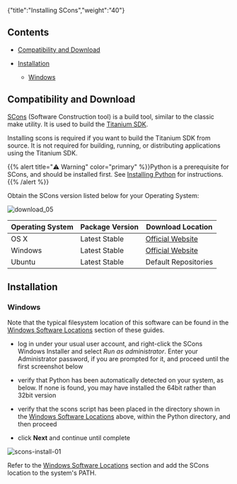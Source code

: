 {"title":"Installing SCons","weight":"40"}

## Contents

* [Compatibility and Download](#compatibility-and-download)

* [Installation](#installation)

    * [Windows](#windows)

## Compatibility and Download

[SCons](http://en.wikipedia.org/wiki/SCons) (Software Construction tool) is a build tool, similar to the classic make utility. It is used to build the [Titanium SDK](https://github.com/appcelerator/titanium_mobile).

Installing scons is required if you want to build the Titanium SDK from source. It is not required for building, running, or distributing applications using the Titanium SDK.

{{% alert title="⚠️ Warning" color="primary" %}}Python is a prerequisite for SCons, and should be installed first. See [Installing Python](/docs/appc/Titanium_SDK/Titanium_SDK_Getting_Started/Installation_and_Configuration/Installing_Titanium_Advanced_Tools/Installing_Python/) for instructions.{{% /alert %}}

Obtain the SCons version listed below for your Operating System:

![download_05](/Images/appc/download/attachments/29004836/download_05.png)

| Operating System | Package Version | Download Location |
| --- | --- | --- |
| OS X | Latest Stable | [Official Website](http://scons.org/pages/download.html) |
| Windows | Latest Stable | [Official Website](http://scons.org/pages/download.html) |
| Ubuntu | Latest Stable | Default Repositories |

## Installation

### Windows

Note that the typical filesystem location of this software can be found in the [Windows Software Locations](/docs/appc/Titanium_SDK/Titanium_SDK_Getting_Started/Installation_and_Configuration/Software_Locations_and_Environment_Variables/#windows-software-locations) section of these guides.

* log in under your usual user account, and right-click the SCons Windows Installer and select _Run as administrator_. Enter your Administrator password, if you are prompted for it, and proceed until the first screenshot below

* verify that Python has been automatically detected on your system, as below. If none is found, you may have installed the 64bit rather than 32bit version

* verify that the scons script has been placed in the directory shown in the [Windows Software Locations](/docs/appc/Titanium_SDK/Titanium_SDK_Getting_Started/Installation_and_Configuration/Software_Locations_and_Environment_Variables/#windows-software-locations) above, within the Python directory, and then proceed

* click **Next** and continue until complete

![scons-install-01](/Images/appc/download/attachments/29004846/scons-install-01.png)

Refer to the [Windows Software Locations](/docs/appc/Titanium_SDK/Titanium_SDK_Getting_Started/Installation_and_Configuration/Software_Locations_and_Environment_Variables/#windows-software-locations) section and add the SCons location to the system's PATH.
